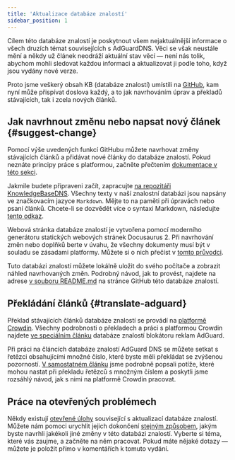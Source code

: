 ```yaml
---
title: 'Aktualizace databáze znalostí'
sidebar_position: 1
---
```


Cílem této databáze znalostí je poskytnout všem nejaktuálnější informace o všech druzích témat souvisejících s AdGuardDNS. Věci se však neustále mění a někdy už článek neodráží aktuální stav věcí — není nás tolik, abychom mohli sledovat každou informaci a aktualizovat ji podle toho, když jsou vydány nové verze.

Proto jsme veškerý obsah KB (databáze znalostí) umístili na [GitHub](https://github.com/AdguardTeam/KnowledgeBaseDNS), kam nyní může přispívat doslova každý, a to jak navrhováním úprav a překladů stávajících, tak i zcela nových článků.

## Jak navrhnout změnu nebo napsat nový článek {#suggest-change}

Pomocí výše uvedených funkcí GitHubu můžete navrhovat změny stávajících článků a přidávat nové články do databáze znalostí. Pokud neznáte principy práce s platformou, začněte přečtením [dokumentace v této sekci](https://docs.github.com/en).

Jakmile budete připraveni začít, zapracujte [na repozitáři KnowledgeBaseDNS](https://github.com/AdguardTeam/KnowledgeBaseDNS). Všechny texty v naší znalostní databázi jsou napsány ve značkovacím jazyce `Markdown`. Mějte to na paměti při úpravách nebo psaní článků. Chcete-li se dozvědět více o syntaxi Markdown, následujte [tento odkaz](https://docs.github.com/en/get-started/writing-on-github/getting-started-with-writing-and-formatting-on-github/basic-writing-and-formatting-syntax).

Webová stránka databáze znalostí je vytvořena pomocí moderního generátoru statických webových stránek Docusaurus 2. Při navrhování změn nebo doplňků berte v úvahu, že všechny dokumenty musí být v souladu se zásadami platformy. Můžete si o nich přečíst v [tomto průvodci](https://docusaurus.io/docs/category/guides).

Tuto databázi znalostí můžete lokálně uložit do svého počítače a zobrazit náhled navrhovaných změn. Podrobný návod, jak to provést, najdete na adrese [v souboru README.md](https://github.com/AdguardTeam/KnowledgeBaseDNS/blob/master/README.md) na stránce GitHub této databáze znalostí.

## Překládání článků {#translate-adguard}

Překlad stávajících článků databáze znalostí se provádí na [platformě Crowdin](https://crowdin.com/project/adguard-knowledge-bases). Všechny podrobnosti o překladech a práci s platformou Crowdin najdete [ve speciálním článku](https://adguard.com/kb/miscellaneous/contribute/translate/plural-forms/) databáze znalostí blokátoru reklam AdGuard.

Při práci na článcích databáze znalostí AdGuard DNS se můžete setkat s řetězci obsahujícími množné číslo, které byste měli překládat se zvýšenou pozorností. [V samostatném článku](https://adguard.com/kb/miscellaneous/contribute/translate/plural-forms/) jsme podrobně popsali potíže, které mohou nastat při překladu řetězců s množným číslem a poskytli jsme rozsáhlý návod, jak s nimi na platformě Crowdin pracovat.

## Práce na otevřených problémech

Někdy existují [otevřené úlohy](https://github.com/AdguardTeam/KnowledgeBaseDNS/issues/) související s aktualizací databáze znalostí. Můžete nám pomoci urychlit jejich dokončení [stejným způsobem](#suggest-change), jakým byste navrhli jakékoli jiné změny v této databázi znalostí. Vyberte si téma, které vás zaujme, a začněte na něm pracovat. Pokud máte nějaké dotazy — můžete je položit přímo v komentářích k tomuto vydání.
